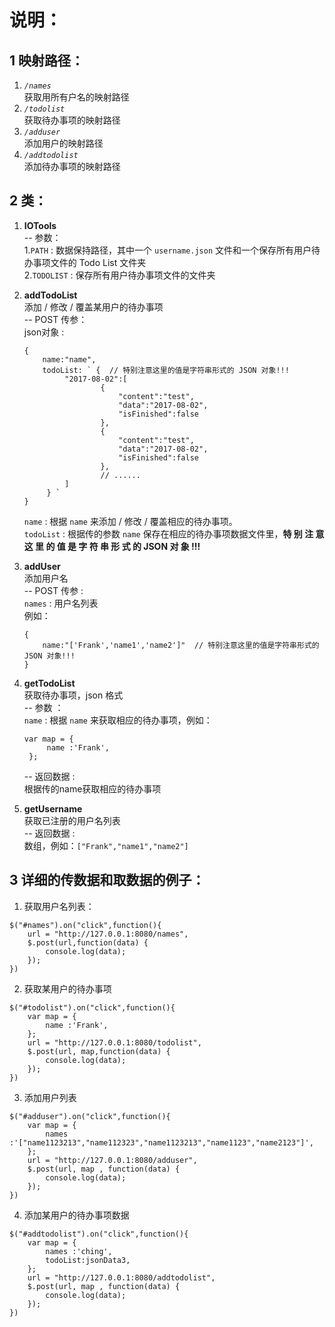 # 说明：  
## 1 映射路径：  
1. _`/names`_  
   获取用所有户名的映射路径
2. _`/todolist`_  
   获取待办事项的映射路径  
3. _`/adduser`_  
   添加用户的映射路径  
4. _`/addtodolist`_  
   添加待办事项的映射路径

## 2 类：
1. **IOTools**  
   -- 参数：  
   1.`PATH` : 数据保持路径，其中一个 `username.json` 文件和一个保存所有用户待办事项文件的 Todo List 文件夹  
   2.`TODOLIST` : 保存所有用户待办事项文件的文件夹  

2. **addTodoList**  
   添加 / 修改 / 覆盖某用户的待办事项    
   -- POST 传参：  
   json对象 :   
   ```
   {
       name:"name",
       todoList: ` {  // 特别注意这里的值是字符串形式的 JSON 对象!!!
            "2017-08-02":[
                    {
                        "content":"test",
                        "data":"2017-08-02",
                        "isFinished":false
                    },
                    {
                        "content":"test",
                        "data":"2017-08-02",
                        "isFinished":false
                    },
                    // ......
            ]
        } `
   } 
   ```  
   `name` : 根据 `name` 来添加 / 修改 / 覆盖相应的待办事项。  
   `todoList` : 根据传的参数 `name` 保存在相应的待办事项数据文件里，**__特 别 注 意 这 里 的 值 是 字 符 串 形 式 的 JSON 对 象 !!!__**  
   
3. **addUser**  
   添加用户名  
   -- POST 传参 :   
   `names` : 用户名列表  
   例如：  
   ```
   {
       name:"['Frank','name1','name2']"  // 特别注意这里的值是字符串形式的 JSON 对象!!!
   }
   ```  

4. **getTodoList**  
   获取待办事项，json 格式  
   -- 参数 ：  
   `name` : 根据 `name` 来获取相应的待办事项，例如：  
   ```
   var map = {
        name :'Frank',
    };
   ```
   -- 返回数据 :  
   根据传的name获取相应的待办事项  
   
5. **getUsername**  
   获取已注册的用户名列表  
   -- 返回数据 :   
   数组，例如：`["Frank","name1","name2"]`  

## 3 详细的传数据和取数据的例子：  
1. 获取用户名列表：
```
$("#names").on("click",function(){
    url = "http://127.0.0.1:8080/names",
    $.post(url,function(data) {
        console.log(data);
    });
})
```  
2.  获取某用户的待办事项  
```
$("#todolist").on("click",function(){
    var map = {
        name :'Frank',
    };
    url = "http://127.0.0.1:8080/todolist",
    $.post(url, map,function(data) {
        console.log(data);
    });
})
```  
3.  添加用户列表  
```
$("#adduser").on("click",function(){
    var map = {
        names :'["name1123213","name112323","name1123213","name1123","name2123"]',
    };
    url = "http://127.0.0.1:8080/adduser",
    $.post(url, map , function(data) {
        console.log(data);
    });
})
```  
4. 添加某用户的待办事项数据  
```
$("#addtodolist").on("click",function(){
    var map = {
        names :'ching',
        todoList:jsonData3,
    };
    url = "http://127.0.0.1:8080/addtodolist",
    $.post(url, map , function(data) {
        console.log(data);
    });
})
```

